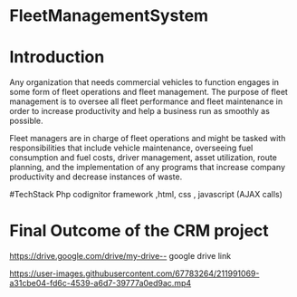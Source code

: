 # FleetManagementSystem

# Introduction

Any organization that needs commercial vehicles to function engages in some form of fleet operations and fleet management. The purpose of fleet management is to oversee all fleet performance and fleet maintenance in order to increase productivity and help a business run as smoothly as possible.

Fleet managers are in charge of fleet operations and might be tasked with responsibilities that include vehicle maintenance, overseeing fuel consumption and fuel costs, driver management, asset utilization, route planning, and the implementation of any programs that increase company productivity and decrease instances of waste.

#TechStack
Php codignitor framework ,html, css , javascript (AJAX calls)

# Final Outcome of the CRM project
https://drive.google.com/drive/my-drive-- google drive link 


https://user-images.githubusercontent.com/67783264/211991069-a31cbe04-fd6c-4539-a6d7-39777a0ed9ac.mp4
